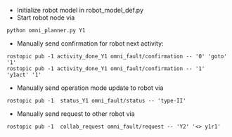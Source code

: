 - Initialize robot model in robot_model_def.py
- Start robot node via 
```
python omni_planner.py Y1
```
- Manually send confirmation for robot next activity:
```
rostopic pub -1 activity_done_Y1 omni_fault/confirmation -- '0' 'goto' '1'
rostopic pub -1 activity_done_Y1 omni_fault/confirmation -- '1' 'y1act' '1'
```
- Manually send operation mode update to robot via
```
rostopic pub -1  status_Y1 omni_fault/status -- 'type-II'
```

- Manually send request to other robot via
```
rostopic pub -1  collab_request omni_fault/request -- 'Y2' '<> y1r1'
```